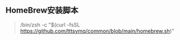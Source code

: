 ## HomeBrew安装脚本
> /bin/zsh -c "$(curl -fsSL https://github.com/tttsymq/common/blob/main/homebrew.sh)"
